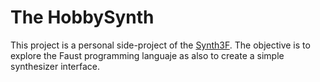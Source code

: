 # The HobbySynth

This project is a personal side-project of the [Synth3F](https://github.com/UntrefSintetizador/untref-sintetizador). The objective is to explore the Faust programming languaje as also to create a simple synthesizer interface.
